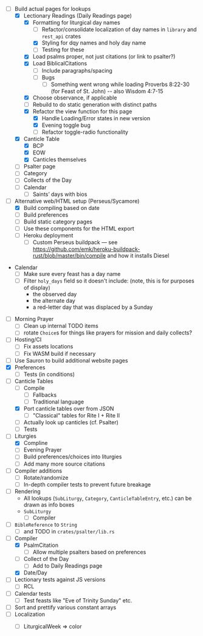 - [ ] Build actual pages for lookups
  - [x] Lectionary Readings (Daily Readings page)
    - [x] Formatting for liturgical day names
      - [ ] Refactor/consolidate localization of day names in `library` and `rest_api` crates
      - [x] Styling for dqy names and holy day name
      - [ ] Testing for these
    - [x] Load psalms proper, not just citations (or link to psalter?)
    - [x] Load BiblicalCitations
      - [ ] Include paragraphs/spacing
      - [ ] Bugs
          - [ ] Something went wrong while loading Proverbs 8:22-30 (for Feast of St. John) -- also Wisdom 4:7-15
    - [x] Choose observance, if applicable
    - [ ] Rebuild to do static generation with distinct paths
    - [x] Refactor the view function for this page
      - [x] Handle Loading/Error states in new version
      - [X] Evening toggle bug
      - [ ] Refactor toggle-radio functionality
  - [x] Canticle Table
    - [x] BCP
    - [x] EOW
    - [x] Canticles themselves
  - [ ] Psalter page
  - [ ] Category
  - [ ] Collects of the Day
  - [ ] Calendar
    - [ ] Saints’ days with bios
- [ ] Alternative web/HTML setup (Perseus/Sycamore)
  - [x] Build compiling based on date
  - [ ] Build preferences
  - [ ] Build static category pages
  - [ ] Use these components for the HTML export
  - [ ] Heroku deployment
    - [ ] Custom Perseus buildpack — see https://github.com/emk/heroku-buildpack-rust/blob/master/bin/compile and how it installs Diesel
- Calendar 
  - [ ] Make sure every feast has a day name
  - [ ] Filter `holy_days` field so it doesn't include: (note, this is for purposes of display)
    - the observed day
    - the alternate day
    - a red-letter day that was displaced by a Sunday
- [ ] Morning Prayer
  - [ ] Clean up internal TODO items
  - [ ] rotate `Choice`s for things like prayers for mission and daily collects?
- [ ] Hosting/CI
  - [ ] Fix assets locations
  - [ ] Fix WASM build if necessary
- [ ] Use Sauron to build additional website pages
- [x] Preferences
  - [ ] Tests (in conditions)
- [ ] Canticle Tables
  - [ ] Compile
    - [ ] Fallbacks
    - [ ] Traditional language
  - [x] Port canticle tables over from JSON
    - [ ] "Classical" tables for Rite I + Rite II
  - [ ] Actually look up canticles (cf. Psalter)
  - [ ] Tests
- [ ] Liturgies
  - [x] Compline
  - [ ] Evening Prayer
  - [ ] Build preferences/choices into liturgies
  - [ ] Add many more source citations
- [ ] Compiler additions
  - [ ] Rotate/randomize
  - [ ] In-depth compiler tests to prevent future breakage
- [ ] Rendering
  - All lookups (`SubLiturgy`, `Category`, `CanticleTableEntry`, etc.) can be drawn as info boxes
  - `SubLiturgy`
    - [ ] Compiler
- [ ] `BibleReference` to `String`
  - [ ] and TODO in `crates/psalter/lib.rs`
- [ ] Compiler
  - [x] PsalmCitation
    - [ ] Allow multiple psalters based on preferences
  - [ ] Collect of the Day
    - [ ] Add to Daily Readings page
  - [x] Date/Day
- [ ] Lectionary tests against JS versions
  - [ ] RCL
- [ ] Calendar tests
  - [ ] Test feasts like "Eve of Trinity Sunday" etc.
- [ ] Sort and prettify various constant arrays
- [ ] Localization
  - [ ] LiturgicalWeek => color

